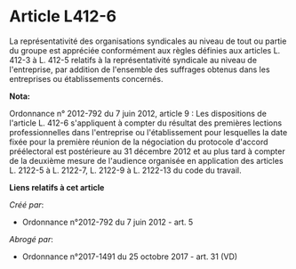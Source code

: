 # Article L412-6

La représentativité des organisations syndicales au niveau de tout ou partie du groupe est appréciée conformément aux règles
définies aux articles L. 412-3 à L. 412-5 relatifs à la représentativité syndicale au niveau de l'entreprise, par addition de
l'ensemble des suffrages obtenus dans les entreprises ou établissements concernés.

**Nota:**

Ordonnance n° 2012-792 du 7 juin 2012, article 9 : Les dispositions de l'article L. 412-6 s'appliquent à compter du résultat
des premières lections professionnelles dans l'entreprise ou l'établissement pour lesquelles la date fixée pour la première
réunion de la négociation du protocole d'accord préélectoral est postérieure au 31 décembre 2012 et au plus tard à compter de
la deuxième mesure de l'audience organisée en application des articles L. 2122-5 à L. 2122-7, L. 2122-9 à L. 2122-13 du code
du travail.

**Liens relatifs à cet article**

_Créé par_:

  - Ordonnance n°2012-792 du 7 juin 2012 - art. 5

_Abrogé par_:

  - Ordonnance n°2017-1491 du 25 octobre 2017 - art. 31 (VD)
